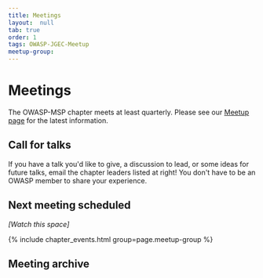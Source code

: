 ```yaml
---
title: Meetings
layout:  null
tab: true
order: 1
tags: OWASP-JGEC-Meetup
meetup-group: 
---
```


# Meetings

The OWASP-MSP chapter meets at least quarterly. Please see our 
[Meetup page](https://www.meetup.com/#) for the latest information.

## Call for talks

If you have a talk you'd like to give, a discussion to lead, or some ideas for future talks, 
email the chapter leaders listed at right! You don't have to be an OWASP member to share your experience.

## Next meeting scheduled

_[Watch this space]_

{% include chapter_events.html group=page.meetup-group %}

## Meeting archive
